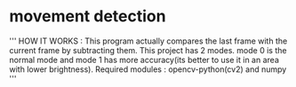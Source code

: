 # movement detection
'''
HOW IT WORKS : This program actually compares the last frame with the current frame by subtracting them.
This project has 2 modes. mode 0 is the normal mode and mode 1 has more accuracy(its better to use it in an area with lower brightness).
Required modules : opencv-python(cv2) and numpy
'''
